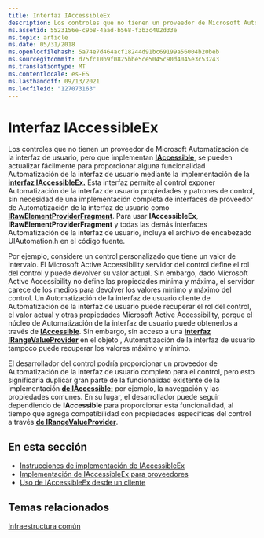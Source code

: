 ```yaml
---
title: Interfaz IAccessibleEx
description: Los controles que no tienen un proveedor de Microsoft Automatización de la interfaz de usuario, pero que implementan IAccessible, se pueden actualizar fácilmente para proporcionar alguna funcionalidad Automatización de la interfaz de usuario mediante la implementación de la interfaz IAccessibleEx.
ms.assetid: 5523156e-c9b8-4aad-b568-f3b3c402d33e
ms.topic: article
ms.date: 05/31/2018
ms.openlocfilehash: 5a74e7d464acf18244d91bc69199a56004b20beb
ms.sourcegitcommit: d75fc10b9f0825bbe5ce5045c90d4045e3c53243
ms.translationtype: MT
ms.contentlocale: es-ES
ms.lasthandoff: 09/13/2021
ms.locfileid: "127073163"
---
```

# <a name="the-iaccessibleex-interface"></a>Interfaz IAccessibleEx

Los controles que no tienen un proveedor de Microsoft Automatización de la interfaz de usuario, pero que implementan [**IAccessible**](/windows/desktop/api/oleacc/nn-oleacc-iaccessible), se pueden actualizar fácilmente para proporcionar alguna funcionalidad Automatización de la interfaz de usuario mediante la implementación de la [**interfaz IAccessibleEx.**](/windows/desktop/api/UIAutomationCore/nn-uiautomationcore-iaccessibleex) Esta interfaz permite al control exponer Automatización de la interfaz de usuario propiedades y patrones de control, sin necesidad de una implementación completa de interfaces de proveedor de Automatización de la interfaz de usuario como [**IRawElementProviderFragment**](/windows/desktop/api/UIAutomationCore/nn-uiautomationcore-irawelementproviderfragment). Para usar **IAccessibleEx**, **IRawElementProviderFragment** y todas las demás interfaces Automatización de la interfaz de usuario, incluya el archivo de encabezado UIAutomation.h en el código fuente.

Por ejemplo, considere un control personalizado que tiene un valor de intervalo. El Microsoft Active Accessibility servidor del control define el rol del control y puede devolver su valor actual. Sin embargo, dado Microsoft Active Accessibility no define las propiedades mínima y máxima, el servidor carece de los medios para devolver los valores mínimo y máximo del control. Un Automatización de la interfaz de usuario cliente de Automatización de la interfaz de usuario puede recuperar el rol del control, el valor actual y otras propiedades Microsoft Active Accessibility, porque el núcleo de Automatización de la interfaz de usuario puede obtenerlos a través de [**IAccessible**](/windows/desktop/api/oleacc/nn-oleacc-iaccessible). Sin embargo, sin acceso a una [**interfaz IRangeValueProvider**](/windows/desktop/api/UIAutomationCore/nn-uiautomationcore-irangevalueprovider) en el objeto , Automatización de la interfaz de usuario tampoco puede recuperar los valores máximo y mínimo.

El desarrollador del control podría proporcionar un proveedor de Automatización de la interfaz de usuario completo para el control, pero esto significaría duplicar gran parte de la funcionalidad existente de la implementación [**de IAccessible:**](/windows/desktop/api/oleacc/nn-oleacc-iaccessible) por ejemplo, la navegación y las propiedades comunes. En su lugar, el desarrollador puede seguir dependiendo de **IAccessible** para proporcionar esta funcionalidad, al tiempo que agrega compatibilidad con propiedades específicas del control a través [**de IRangeValueProvider**](/windows/desktop/api/UIAutomationCore/nn-uiautomationcore-irangevalueprovider).

## <a name="in-this-section"></a>En esta sección

-   [Instrucciones de implementación de IAccessibleEx](iaccessibleex-implementation-guidelines.md)
-   [Implementación de IAccessibleEx para proveedores](implementing-iaccessibleex-for-providers.md)
-   [Uso de IAccessibleEx desde un cliente](using-iaccessibleex-from-a-client.md)

## <a name="related-topics"></a>Temas relacionados

<dl> <dt>

[Infraestructura común](common-infrastructure.md)
</dt> </dl>

 

 




